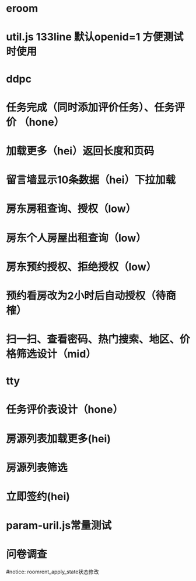 # eroom
# util.js 133line 默认openid=1  方便测试时使用

# ddpc
# 任务完成（同时添加评价任务）、任务评价  （hone）
# 加载更多（hei）返回长度和页码
# 留言墙显示10条数据（hei）下拉加载
# 房东房租查询、授权（low）
# 房东个人房屋出租查询（low）
# 房东预约授权、拒绝授权（low）
# 预约看房改为2小时后自动授权（待商榷）
# 扫一扫、查看密码、热门搜索、地区、价格筛选设计（mid）

# tty
# 任务评价表设计（hone）
# 房源列表加载更多(hei)
# 房源列表筛选
# 立即签约(hei)
# param-uril.js常量测试
# 问卷调查

#notice:  roomrent_apply_state状态修改
